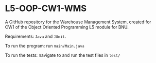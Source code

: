 # L5-OOP-CW1-WMS
A GitHub repository for the Warehouse Management System, created for CW1 of the Object Oriented Programming L5 module for BNU.

Requirements: `Java` and `JUnit`.

To run the program: run `main/Main.java`

To run the tests: navigate to and run the test files in `test/`
